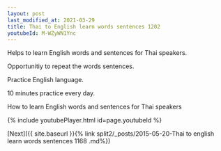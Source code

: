 ```yaml
---
layout: post
last_modified_at: 2021-03-29
title: Thai to English learn words sentences 1202 
youtubeId: M-WZyWN1Ync
---
```

 
 
Helps to learn English words and sentences for Thai speakers.

Opportunitiy to repeat the words sentences. 

Practice English language. 
 
10 minutes practice every day. 
 
How to learn English words and sentences for Thai speakers 
 
{% include youtubePlayer.html id=page.youtubeId %}
 
 
[Next]({{ site.baseurl }}{% link  split2/_posts/2015-05-20-Thai to english learn words sentences 1168 .md%})
 
